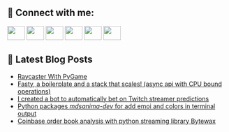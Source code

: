 ## 🔎 Connect with me:
[<img height="32" width="40" src="https://cdn.jsdelivr.net/npm/simple-icons@v5/icons/telegram.svg" />](https://t.me/bullbesh)
[<img height="32" width="40" src="https://cdn.jsdelivr.net/npm/simple-icons@v5/icons/vk.svg" />](https://vk.com/bullbesh)
[<img height="32" width="40" src="https://cdn.jsdelivr.net/npm/simple-icons@v5/icons/twitter.svg" />](https://twitter.com/bullbesh1)
[<img height="32" width="40" src="https://cdn.jsdelivr.net/npm/simple-icons@v5/icons/instagram.svg" />](https://www.instagram.com/bullbesh)
[<img height="32" width="40" src="https://cdn.jsdelivr.net/npm/simple-icons@v5/icons/reddit.svg" />](https://www.reddit.com/user/bullbesh)
[<img height="32" width="40" src="https://cdn.jsdelivr.net/npm/simple-icons@v5/icons/youtube.svg" />](https://www.youtube.com/channel/UCtfjRs6uzgq5mfm8S06WTcg)

## 📕 Latest Blog Posts
<!-- BLOG-POST-LIST:START -->
- [Raycaster With PyGame](https://www.reddit.com/r/Python/comments/uh7kj7/raycaster_with_pygame/)
- [Fasty, a boilerplate and a stack that scales! &lpar;async api with CPU bound operations&rpar;](https://www.reddit.com/r/Python/comments/uh7k1y/fasty_a_boilerplate_and_a_stack_that_scales_async/)
- [I created a bot to automatically bet on Twitch streamer predictions](https://www.reddit.com/r/Python/comments/uh4rtu/i_created_a_bot_to_automatically_bet_on_twitch/)
- [Python packages *mdsanima-dev* for add emoi and colors in terminal output](https://www.reddit.com/r/Python/comments/uh41lx/python_packages_mdsanimadev_for_add_emoi_and/)
- [Coinbase order book analysis with python streaming library Bytewax](https://www.reddit.com/r/Python/comments/uh3dal/coinbase_order_book_analysis_with_python/)
<!-- BLOG-POST-LIST:END -->

